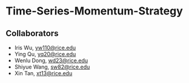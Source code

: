 # Time-Series-Momentum-Strategy

## Collaborators
- Iris Wu, yw110@rice.edu
- Ying Qu, yq20@rice.edu
- Wenlu Dong, wd23@rice.edu
- Shiyue Wang, sw82@rice.edu
- Xin Tan, xt13@rice.edu
